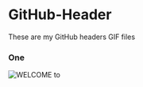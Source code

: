 # GitHub-Header
These are my GitHub headers GIF files

### One
![WELCOME to](https://user-images.githubusercontent.com/90132275/206915097-f3351eac-1b69-45ac-ae8a-51bc5a64ce62.gif)
